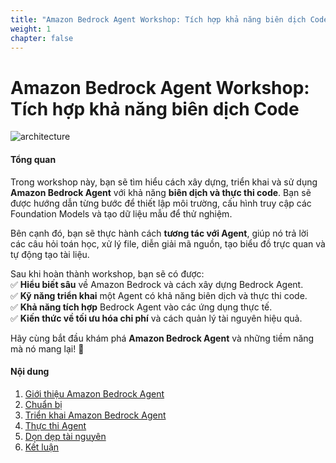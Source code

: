 ```yaml
---
title: "Amazon Bedrock Agent Workshop: Tích hợp khả năng biên dịch Code"
weight: 1
chapter: false
---
```


# **Amazon Bedrock Agent Workshop: Tích hợp khả năng biên dịch Code**  


![architecture](/images/architecture-workshop-04-bedrock-agent.png)

#### **Tổng quan**  

Trong workshop này, bạn sẽ tìm hiểu cách xây dựng, triển khai và sử dụng **Amazon Bedrock Agent** với khả năng **biên dịch và thực thi code**. Bạn sẽ được hướng dẫn từng bước để thiết lập môi trường, cấu hình truy cập các Foundation Models và tạo dữ liệu mẫu để thử nghiệm.  

Bên cạnh đó, bạn sẽ thực hành cách **tương tác với Agent**, giúp nó trả lời các câu hỏi toán học, xử lý file, diễn giải mã nguồn, tạo biểu đồ trực quan và tự động tạo tài liệu.  

Sau khi hoàn thành workshop, bạn sẽ có được:  
✅ **Hiểu biết sâu** về Amazon Bedrock và cách xây dựng Bedrock Agent.  
✅ **Kỹ năng triển khai** một Agent có khả năng biên dịch và thực thi code.  
✅ **Khả năng tích hợp** Bedrock Agent vào các ứng dụng thực tế.  
✅ **Kiến thức về tối ưu hóa chi phí** và cách quản lý tài nguyên hiệu quả.  

Hãy cùng bắt đầu khám phá **Amazon Bedrock Agent** và những tiềm năng mà nó mang lại! 🚀  


#### Nội dung

1. [Giới thiệu Amazon Bedrock Agent](1-theory)
2. [Chuẩn bị](2-prerequisites)
3. [Triển khai Amazon Bedrock Agent](3-developing-amazon-bedrock-agent)
4. [Thực thi Agent](4-invoking-agent)
5. [Dọn dẹp tài nguyên](5-resource-clean-up)
6. [Kết luận](6-conclusion)

